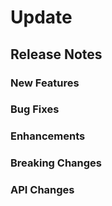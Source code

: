 # Update

## Release Notes

### New Features

### Bug Fixes

### Enhancements

### Breaking Changes

### API Changes